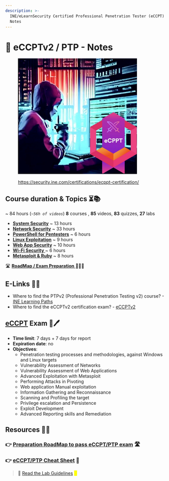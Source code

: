 ```yaml
---
description: >-
  INE/eLearnSecurity Certified Professional Penetration Tester (eCCPT) / PTP v2
  Notes
---
```


# 📝 eCCPTv2 / PTP - Notes

<div align="left">

<figure><img src=".gitbook/assets/image (26).png" alt="" width="375"><figcaption><p><a href="https://security.ine.com/certifications/ecppt-certification/">https://security.ine.com/certifications/ecppt-certification/</a></p></figcaption></figure>

</div>

## Course duration & Topics ⏳📚 <a href="#course-duration-and-topics" id="course-duration-and-topics"></a>

\~ 84 hours (_`~56h of videos`_) **8** courses , **85** videos, **83** quizzes, **27** labs

* **​**[**System Security**](README/system-security/) \~ 13 hours
* [**Network Security**](README/network-security/) \~ 33 hours
* [**PowerShell for Pentesters**](README/powershell-for-pt/) \~ 6 hours
* [**​Linux Exploitation**](README/linux-exploitation/) \~ 9 hours
* **​**[**Web App Security**](README/web-app-security/) \~ 10 hours
* [**​Wi-Fi Security** ](README/wi-fi-security/)\~ 6 hours
* [**​Metasploit & Ruby**](README/metasploit-and-ruby/) \~ 8 hours

🛣️ [**RoadMap / Exam Preparation** ](README-1.md)🧑🏻‍🏫

## E-Links 🔗📔 <a href="#useful-links" id="useful-links"></a>

* Where to find the PTPv2 (Professional Penetration Testing v2) course? - [INE Learning Paths](https://security.ine.com/certifications/ecppt-certification/)​
* Where to find the eCCPTv2 certification exam? - [eCCPTv2](https://security.ine.com/certifications/ecppt-certification/)​

## ​[eCCPT](https://security.ine.com/certifications/ecppt-certification/) Exam 📄🖊️ <a href="#ejpt-exam" id="ejpt-exam"></a>

* **Time limit**: 7 days + 7 days for report
* **Expiration date**: no
* **Objectives**:
  * Penetration testing processes and methodologies, against Windows and Linux targets
  * Vulnerability Assessment of Networks
  * Vulnerability Assessment of Web Applications
  * Advanced Exploitation with Metasploit
  * Performing Attacks in Pivoting
  * Web application Manual exploitation
  * Information Gathering and Reconnaissance
  * Scanning and Profiling the target
  * Privilege escalation and Persistence
  * Exploit Development
  * Advanced Reporting skills and Remediation

## Resources 📑📘

### 👉 [Preparation RoadMap to pass eCCPT/PTP exam](README-1.md) 🛣️

### 👉 [eCCPT/PTP Cheat Sheet](eccpt-cheat-sheet.md) 📔

> 📖 [Read the Lab Guidelines](https://assets.ine.com/certifications/exam-guides/eCPPTv2\_PRE\_EXAM.pdf) <mark style="color:yellow;">📖</mark>
